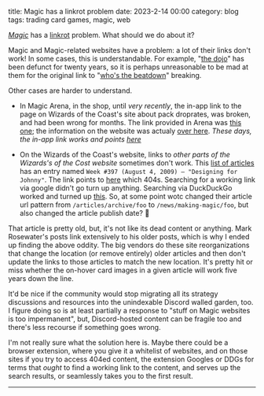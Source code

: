 title: Magic has a linkrot problem
date: 2023-2-14 00:00
category: blog
tags: trading card games, magic, web

*[Magic]* has a [linkrot] problem. What should we do about it?

<!-- more -->

Magic and Magic-related websites have a problem: a lot of their links don't work! In some cases, this is understandable. For example, "[the dojo]" has been defunct for twenty years, so it is perhaps unreasonable to be mad at them for the original link to "[who's the beatdown]" breaking.

Other cases are harder to understand.

* In Magic Arena, in the shop, until *very recently*, the in-app link to the page on Wizards of the Coast's site about pack droprates, was broken, and had been wrong for months. The link provided in Arena was [this one][broken mtx link]; the information on the website was actualy [over here][fixed mtx link]. *These days, the in-app link works and points [here][new mtx link]*

* On the Wizards of the Coast's website, links  to *other parts of the Wizards's of the Cost website* sometimes don't work. This [list of articles] has an entry named `Week #397 (August 4, 2009) – "Designing for Johnny"`. The link points to [here][johnny404] which 404s. Searching for a working link via google didn't go turn up anything. Searching via DuckDuckGo worked and turned up [this][johnnycanonical]. So, at some point wotc changed their article url pattern from `/articles/archive/foo` to `/news/making-magic/foo`, but also changed the article publish date? 🤔

That article is pretty old, but, it's not like its dead content or anything. Mark Rosewater's posts link extensively to his older posts, which is why I ended up finding the above oddity. The big vendors do these site reorganizations that change the location (or remove entirely) older articles and then don't update the links to those articles to match the new location. It's pretty hit or miss whether the on-hover card images in a given article will work five years down the line.

It'd be nice if the community would stop migrating all its strategy discussions and resources into the unindexable Discord walled garden, too. I figure doing so is at least partially a response to "stuff on Magic websites is too impermanent", but, Discord-hosted content can be fragile too and there's less recourse if something goes wrong.

I'm not really sure what the solution here is. Maybe there could be a browser extension, where you give it a whitelist of websites, and on those sites if you try to access 404ed content, the extension Googles or DDGs for terms that *ought* to find a working link to the content, and serves up the search results, or seamlessly takes you to the first result.

---

[magic]: https://en.wikipedia.org/wiki/Magic:_The_Gathering
[linkrot]: https://en.wikipedia.org/wiki/Link_rot
[the dojo]: https://mtg.fandom.com/wiki/The_Dojo
[who's the beatdown]: https://articles.starcitygames.com/articles/whos-the-beatdown/
[broken mtx link]: https://magic.wizards.com/en/promotions/drop-rates
[fixed mtx link]: https://magic.wizards.com/en/mtgarena/drop-rates 
[new mtx link]: https://magic.wizards.com/en/mtgarena/drop-rates?utm_medium=product&utm_source=arena
[list of articles]: https://magic.wizards.com/en/news/making-magic/four-hundred-and-counting-2009-09-25
[johnny404]: https://magic.wizards.com/en/articles/archive/designing-johnny-2009-08-03
[johnnycanonical]: https://magic.wizards.com/en/news/making-magic/designing-johnny-2009-07-31